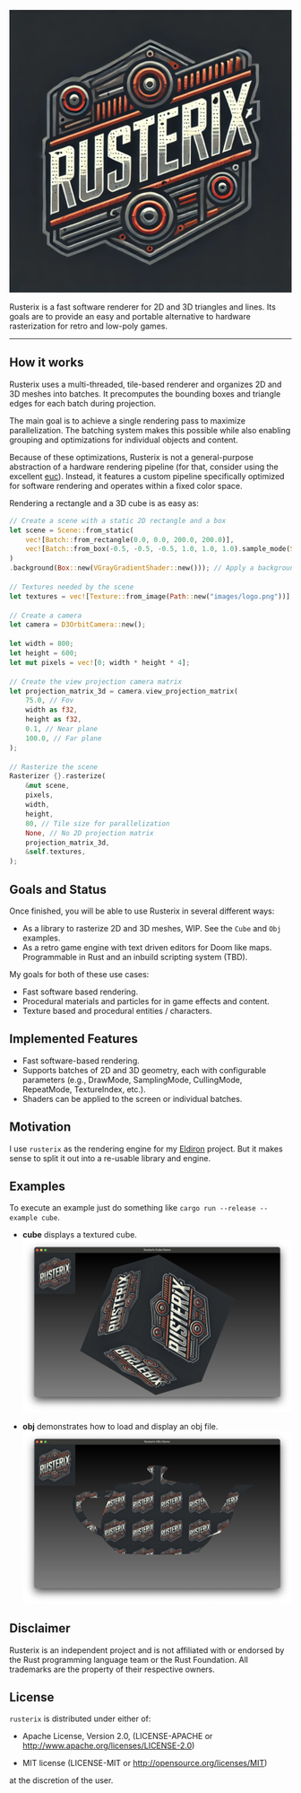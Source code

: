 ![Logo](images/logo.png)


Rusterix is a fast software renderer for 2D and 3D triangles and lines. Its goals are to provide an easy and portable alternative to hardware rasterization for retro and low-poly games.

---

## How it works

Rusterix uses a multi-threaded, tile-based renderer and organizes 2D and 3D meshes into batches. It precomputes the bounding boxes and triangle edges for each batch during projection.

The main goal is to achieve a single rendering pass to maximize parallelization. The batching system makes this possible while also enabling grouping and optimizations for individual objects and content.

Because of these optimizations, Rusterix is not a general-purpose abstraction of a hardware rendering pipeline (for that, consider using the excellent [euc](https://github.com/zesterer/euc)). Instead, it features a custom pipeline specifically optimized for software rendering and operates within a fixed color space.

Rendering a rectangle and a 3D cube is as easy as:

```rust
// Create a scene with a static 2D rectangle and a box
let scene = Scene::from_static(
    vec![Batch::from_rectangle(0.0, 0.0, 200.0, 200.0)],
    vec![Batch::from_box(-0.5, -0.5, -0.5, 1.0, 1.0, 1.0).sample_mode(SampleMode::Nearest)],
)
.background(Box::new(VGrayGradientShader::new())); // Apply a background shader

// Textures needed by the scene
let textures = vec![Texture::from_image(Path::new("images/logo.png"))];

// Create a camera
let camera = D3OrbitCamera::new();

let width = 800;
let height = 600;
let mut pixels = vec![0; width * height * 4];

// Create the view projection camera matrix
let projection_matrix_3d = camera.view_projection_matrix(
    75.0, // Fov
    width as f32,
    height as f32,
    0.1, // Near plane
    100.0, // Far plane
);

// Rasterize the scene
Rasterizer {}.rasterize(
    &mut scene,
    pixels,
    width,
    height,
    80, // Tile size for parallelization
    None, // No 2D projection matrix
    projection_matrix_3d,
    &self.textures,
);
```

## Goals and Status

Once finished, you will be able to use Rusterix in several different ways:

* As a library to rasterize 2D and 3D meshes, WIP. See the `Cube` and `Obj` examples.
* As a retro game engine with text driven editors for Doom like maps. Programmable in Rust and an inbuild scripting system (TBD).

My goals for both of these use cases:

* Fast software based rendering.
* Procedural materials and particles for in game effects and content.
* Texture based and procedural entities / characters.

## Implemented Features

* Fast software-based rendering.
* Supports batches of 2D and 3D geometry, each with configurable parameters (e.g., DrawMode, SamplingMode, CullingMode, RepeatMode, TextureIndex, etc.).
* Shaders can be applied to the screen or individual batches.

## Motivation

I use `rusterix` as the rendering engine for my [Eldiron](https://github.com/markusmoenig/Eldiron) project. But it makes sense to split it out into a re-usable library and engine.

## Examples

To execute an example just do something like ```cargo run --release --example cube```.

* **cube** displays a textured cube. ![Cube](images/screenshot_cube.png)

* **obj** demonstrates how to load and display an obj file. ![Logo](images/screenshot_obj.png)

## Disclaimer

Rusterix is an independent project and is not affiliated with or endorsed by the Rust programming language team or the Rust Foundation. All trademarks are the property of their respective owners.

## License

`rusterix` is distributed under either of:

- Apache License, Version 2.0, (LICENSE-APACHE or http://www.apache.org/licenses/LICENSE-2.0)

- MIT license (LICENSE-MIT or http://opensource.org/licenses/MIT)

at the discretion of the user.
